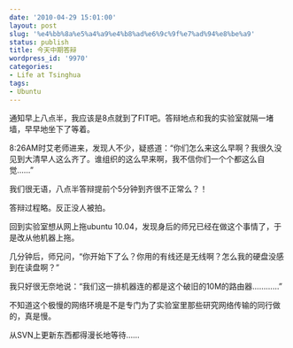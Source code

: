 ```yaml
---
date: '2010-04-29 15:01:00'
layout: post
slug: '%e4%bb%8a%e5%a4%a9%e4%b8%ad%e6%9c%9f%e7%ad%94%e8%be%a9'
status: publish
title: 今天中期答辩
wordpress_id: '9970'
categories:
- Life at Tsinghua
tags:
- Ubuntu
---
```


通知早上八点半，我应该是8点就到了FIT吧。答辩地点和我的实验室就隔一堵墙，早早地坐下了等着。

8:26AM时艾老师进来，发现人不少，疑惑道：“你们怎么来这么早啊？我很久没见到大清早人这么齐了。谁组织的这么早来啊，我不信你们一个个都这么自觉……”

我们很无语，八点半答辩提前个5分钟到齐很不正常么？！

答辩过程略。反正没人被拍。

回到实验室想从网上拖ubuntu 10.04，发现身后的师兄已经在做这个事情了，于是改从他机器上拖。

几分钟后，师兄问，“你开始下了么？你用的有线还是无线啊？怎么我的硬盘没感到在读盘啊？”

我只好很无奈地说：“我们这一排机器连的都是这个破旧的10M的路由器…………”

不知道这个极慢的网络环境是不是专门为了实验室里那些研究网络传输的同行做的，真是慢。

从SVN上更新东西都得漫长地等待……

